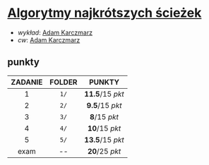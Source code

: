 # [Algorytmy najkrótszych ścieżek](https://usosweb.mimuw.edu.pl/kontroler.php?_action=katalog2/przedmioty/pokazPrzedmiot&kod=1000-2M24ANS)

- *wykład*: [Adam Karczmarz](https://usosweb.mimuw.edu.pl/kontroler.php?_action=katalog2/osoby/pokazOsobe&os_id=170334)
- *cw*: [Adam Karczmarz](https://usosweb.mimuw.edu.pl/kontroler.php?_action=katalog2/osoby/pokazOsobe&os_id=170334)

## punkty

| ZADANIE | FOLDER | PUNKTY |
| :-----: | :----: | :----: |
| 1       |  `1/`    | **11.5**/15 *pkt* |
| 2       |  `2/`    | **9.5**/15 *pkt* |
| 3       |  `3/`    | **8**/15 *pkt* |
| 4       |  `4/`    | **10**/15 *pkt* |
| 5       |  `5/`    | **13.5**/15 *pkt* |
| exam |  --    | **20**/25 *pkt* |
